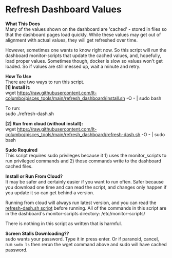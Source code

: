 # Refresh Dashboard Values

**What This Does**  
Many of the values shown on the dashboard are 'cached' - stored in files so that the dashboard pages load quickly. While these values may get out of alignment with actual values, they will get refreshed over time.

However, sometimes one wants to know right now. So this script will run the dashboard monitor-scripts that update the cached values, and, hopefully, load proper values. Sometimes though, docker is slow so values won't get loaded. So if values are still messed up, wait a minute and retry.

**How To Use**  
There are two ways to run this script.  
**[1] Install it:**  
wget https://raw.githubusercontent.com/lt-columbo/pisces_tools/main/refresh_dashboard/install.sh -O - | sudo bash  

To run:  
sudo ./refresh-dash.sh

**[2] Run from cloud (without install):**  
wget https://raw.githubusercontent.com/lt-columbo/pisces_tools/main/refresh_dashboard/refresh-dash.sh -O - | sudo bash   

**Sudo Required**  
This script requires sudo privileges because it 1) uses the monitor_scripts to run privileged commands and 2) those commands write to the dashboard cached files.  

**Install or Run From Cloud?**  
It may be safer and certainly easier if you want to run often. Safer because you download one time and can read the script, and changes only happen if you update it so can get behind a version.

Running from cloud will always run latest version, and you can read the [refresh-dash.sh script](https://github.com/lt-columbo/pisces_tools/blob/main/refresh_dashboard/refresh-dash.sh) before running. All of the commands in this script are in the dashboard's monitor-scripts directory: /etc/monitor-scripts/

There is nothing in this script as written that is harmful.

**Screen Stalls Downloading??**  
sudo wants your password. Type it in press enter. Or if paranoid, cancel, run `sudo ls` then rerun the wget command above and sudo will have cached password.

